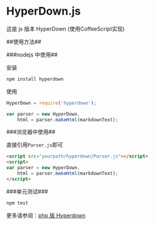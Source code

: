 HyperDown.js
======================

这是 js 版本 HyperDown (使用CoffeeScript实现)

##使用方法##

###nodejs 中使用##

安装

```bash
npm install hyperdown
```

使用

```javascript
HyperDown = require('hyperdown');

var parser = new HyperDown,
    html = parser.makeHtml(markdownText);
```


###浏览器中使用##

直接引用`Parser.js`即可

```html
<script src="yourpath/hyperdown/Parser.js"></script>
<script>
var parser = new HyperDown,
    html = parser.makeHtml(markdownText);
</script>
```

###单元测试###

```bash
npm test
```

更多请参阅：[php 版 Hyperdown](https://github.com/SegmentFault/HyperDown)
